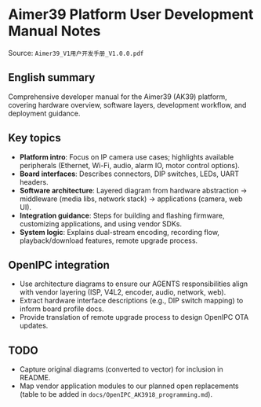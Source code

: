 # Aimer39 Platform User Development Manual Notes

Source: `Aimer39_V1用户开发手册_V1.0.0.pdf`

## English summary
Comprehensive developer manual for the Aimer39 (AK39) platform, covering hardware overview, software layers, development workflow, and deployment guidance.

## Key topics
- **Platform intro**: Focus on IP camera use cases; highlights available peripherals (Ethernet, Wi-Fi, audio, alarm IO, motor control options).
- **Board interfaces**: Describes connectors, DIP switches, LEDs, UART headers.
- **Software architecture**: Layered diagram from hardware abstraction → middleware (media libs, network stack) → applications (camera, web UI).
- **Integration guidance**: Steps for building and flashing firmware, customizing applications, and using vendor SDKs.
- **System logic**: Explains dual-stream encoding, recording flow, playback/download features, remote upgrade process.

## OpenIPC integration
- Use architecture diagrams to ensure our AGENTS responsibilities align with vendor layering (ISP, V4L2, encoder, audio, network, web).
- Extract hardware interface descriptions (e.g., DIP switch mapping) to inform board profile docs.
- Provide translation of remote upgrade process to design OpenIPC OTA updates.

## TODO
- Capture original diagrams (converted to vector) for inclusion in README.
- Map vendor application modules to our planned open replacements (table to be added in `docs/OpenIPC_AK3918_programming.md`).
